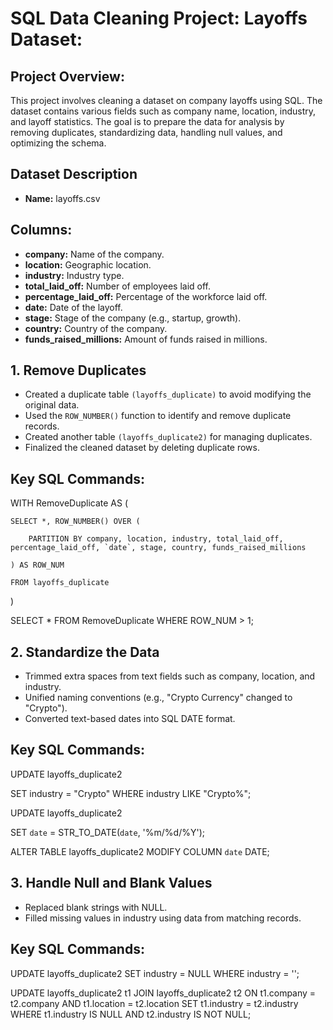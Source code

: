 # SQL Data Cleaning Project: Layoffs Dataset:

## Project Overview:
This project involves cleaning a dataset on company layoffs using SQL. The dataset contains various fields such as company name, location, industry, and layoff statistics. The goal is to prepare the data for analysis by removing duplicates, standardizing data, handling null values, and optimizing the schema.

## Dataset Description
- **Name:** layoffs.csv
  
## Columns:
  - **company:** Name of the company.
  - **location:** Geographic location.
  - **industry:** Industry type.
  - **total_laid_off:** Number of employees laid off.
  - **percentage_laid_off:** Percentage of the workforce laid off.
  - **date:** Date of the layoff.
  - **stage:** Stage of the company (e.g., startup, growth).
  - **country:** Country of the company.
  - **funds_raised_millions:** Amount of funds raised in millions.

## 1. Remove Duplicates
- Created a duplicate table `(layoffs_duplicate)` to avoid modifying the original data.
- Used the `ROW_NUMBER()` function to identify and remove duplicate records.
- Created another table `(layoffs_duplicate2)` for managing duplicates.
- Finalized the cleaned dataset by deleting duplicate rows.
  
## Key SQL Commands:

WITH RemoveDuplicate AS (

    SELECT *, ROW_NUMBER() OVER (
    
        PARTITION BY company, location, industry, total_laid_off, percentage_laid_off, `date`, stage, country, funds_raised_millions
        
    ) AS ROW_NUM
    
    FROM layoffs_duplicate
    
)

SELECT * FROM RemoveDuplicate WHERE ROW_NUM > 1;

## 2. Standardize the Data
- Trimmed extra spaces from text fields such as company, location, and industry.
- Unified naming conventions (e.g., "Crypto Currency" changed to "Crypto").
- Converted text-based dates into SQL DATE format.

## Key SQL Commands:

UPDATE layoffs_duplicate2

SET industry = "Crypto" WHERE industry LIKE "Crypto%";

UPDATE layoffs_duplicate2

SET `date` = STR_TO_DATE(`date`, '%m/%d/%Y');

ALTER TABLE layoffs_duplicate2 MODIFY COLUMN `date` DATE;

## 3. Handle Null and Blank Values
- Replaced blank strings with NULL.
- Filled missing values in industry using data from matching records.
  
## Key SQL Commands:

UPDATE layoffs_duplicate2
SET industry = NULL WHERE industry = '';

UPDATE layoffs_duplicate2 t1
JOIN layoffs_duplicate2 t2
ON t1.company = t2.company AND t1.location = t2.location
SET t1.industry = t2.industry
WHERE t1.industry IS NULL AND t2.industry IS NOT NULL;




